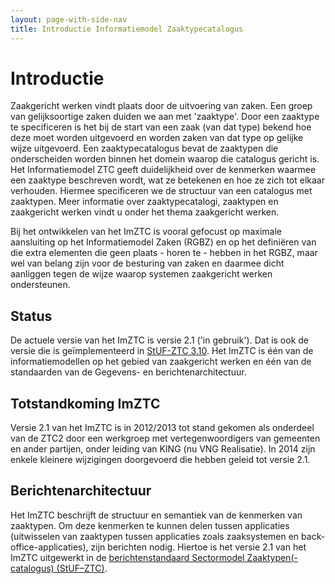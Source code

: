 ```yaml
---
layout: page-with-side-nav
title: Introductie Informatiemodel Zaaktypecatalogus
---
```


# Introductie

Zaakgericht werken vindt plaats door de uitvoering van zaken. Een groep van gelijksoortige zaken duiden we aan met 'zaaktype'. Door een zaaktype te specificeren 
is het bij de start van een zaak (van dat type) bekend hoe deze moet worden uitgevoerd en worden zaken van dat type op gelijke wijze uitgevoerd. Een 
zaaktypecatalogus bevat de zaaktypen die onderscheiden worden binnen het domein waarop die catalogus gericht is. Het Informatiemodel ZTC geeft duidelijkheid over
de kenmerken waarmee een zaaktype beschreven wordt, wat ze betekenen en hoe ze zich tot elkaar verhouden. Hiermee specificeren we de structuur van een catalogus met 
zaaktypen. Meer informatie over zaaktypecatalogi, zaaktypen en zaakgericht werken vindt u onder het thema zaakgericht werken.

Bij het ontwikkelen van het ImZTC is vooral gefocust op maximale aansluiting op het Informatiemodel Zaken (RGBZ) en op het definiëren van die extra elementen die 
geen plaats - horen te - hebben in het RGBZ, maar wel van belang zijn voor de besturing van zaken en daarmee dicht aanliggen tegen de wijze waarop systemen 
zaakgericht werken ondersteunen.

## Status
De actuele versie van het ImZTC is versie 2.1 ('in gebruik'). Dat is ook de versie die is geïmplementeerd in [StUF-ZTC 3.10](https://vng-realisatie.github.io/StUF-ZTC/). 
Het ImZTC is één van de informatiemodellen op het gebied van zaakgericht werken en één van de standaarden van de Gegevens- en berichtenarchitectuur.

## Totstandkoming ImZTC
Versie 2.1 van het ImZTC is in 2012/2013 tot stand gekomen als onderdeel van de ZTC2 door een werkgroep met vertegenwoordigers van gemeenten en ander partijen, onder 
leiding van KING (nu VNG Realisatie). In 2014 zijn enkele kleinere wijzigingen doorgevoerd die hebben geleid tot versie 2.1.

<!-- Wat doen we met deze paragraaf? Wordt er nog wel doorontwikkeld? 

## Doorontwikkeling ImZTC
De (gemeentelijke) Selectielijst Archiefbescheiden bepaalt het 'archiefregime' van zaakdossiers. De nieuwe, medio 2017 vastgestelde, versie hiervan is zaakgericht opgesteld en van invloed op het ImZTC. Dit wordt verwerkt in versie 2.2 van het ImZTC. Deze is in een afrondende fase.

## Vragen en wijzigingen
Vragen over het ImZTC, vermeende fouten en initiatieven voor verbetering of uitbreiding van het ImZTC behandelen we op het Discussieplatform ZTC. Aanpassing en uitbreiding wordt begeleid door de Expertgroep Informatiemodellen.

Informatie over het gebruik van het ImZTC behandelen we bij het thema Zaakgericht werken.

Ideeen voor verbetering van deze pagina kunt u plaatsen onder 'Overleg', links bovenaan. -->

## Berichtenarchitectuur
Het ImZTC beschrijft de structuur en semantiek van de kenmerken van zaaktypen. Om deze kenmerken te kunnen delen tussen applicaties (uitwisselen van zaaktypen tussen 
applicaties zoals zaaksystemen en back-office-applicaties), zijn berichten nodig. Hiertoe is het versie 2.1 van het ImZTC uitgewerkt in de [berichtenstandaard Sectormodel Zaaktypen(-catalogus) (StUF–ZTC)](https://vng-realisatie.github.io/StUF-ZTC/).
